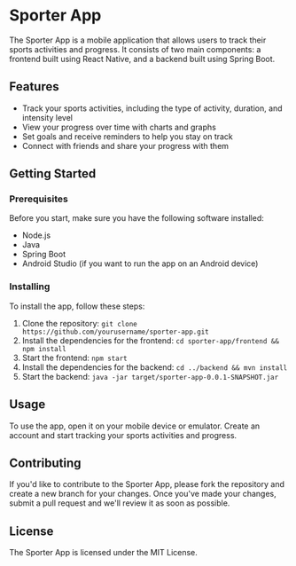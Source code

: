 # Sporter App

The Sporter App is a mobile application that allows users to track their sports activities and progress. It consists of two main components: a frontend built using React Native, and a backend built using Spring Boot.

## Features

- Track your sports activities, including the type of activity, duration, and intensity level
- View your progress over time with charts and graphs
- Set goals and receive reminders to help you stay on track
- Connect with friends and share your progress with them

## Getting Started

### Prerequisites

Before you start, make sure you have the following software installed:

- Node.js
- Java
- Spring Boot
- Android Studio (if you want to run the app on an Android device)

### Installing

To install the app, follow these steps:

1. Clone the repository: `git clone https://github.com/yourusername/sporter-app.git`
2. Install the dependencies for the frontend: `cd sporter-app/frontend && npm install`
3. Start the frontend: `npm start`
4. Install the dependencies for the backend: `cd ../backend && mvn install`
5. Start the backend: `java -jar target/sporter-app-0.0.1-SNAPSHOT.jar`

## Usage

To use the app, open it on your mobile device or emulator. Create an account and start tracking your sports activities and progress.

## Contributing

If you'd like to contribute to the Sporter App, please fork the repository and create a new branch for your changes. Once you've made your changes, submit a pull request and we'll review it as soon as possible.

## License

The Sporter App is licensed under the MIT License.

